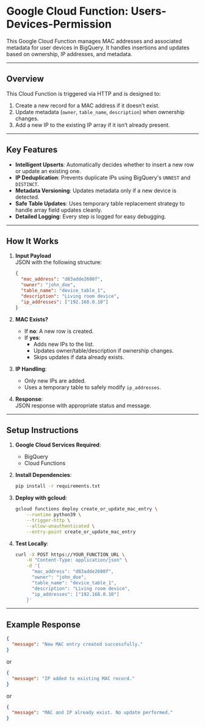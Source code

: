 # Google Cloud Function: Users-Devices-Permission

This Google Cloud Function manages MAC addresses and associated metadata for user devices in BigQuery. It handles insertions and updates based on ownership, IP addresses, and metadata.

---

## Overview

This Cloud Function is triggered via HTTP and is designed to:
1. Create a new record for a MAC address if it doesn’t exist.
2. Update metadata (`owner`, `table_name`, `description`) when ownership changes.
3. Add a new IP to the existing IP array if it isn’t already present.

---

## Key Features

- **Intelligent Upserts**: Automatically decides whether to insert a new row or update an existing one.
- **IP Deduplication**: Prevents duplicate IPs using BigQuery's `UNNEST` and `DISTINCT`.
- **Metadata Versioning**: Updates metadata only if a new device is detected.
- **Safe Table Updates**: Uses temporary table replacement strategy to handle array field updates cleanly.
- **Detailed Logging**: Every step is logged for easy debugging.

---

## How It Works

1. **Input Payload**  
   JSON with the following structure:
   ```json
   {
     "mac_address": "d83adde2608f",
     "owner": "john_doe",
     "table_name": "device_table_1",
     "description": "Living room device",
     "ip_addresses": ["192.168.0.10"]
   }
   ```

2. **MAC Exists?**
   - If **no**: A new row is created.
   - If **yes**:
     - Adds new IPs to the list.
     - Updates owner/table/description if ownership changes.
     - Skips updates if data already exists.

3. **IP Handling**:  
   - Only new IPs are added.
   - Uses a temporary table to safely modify `ip_addresses`.

4. **Response**:  
   JSON response with appropriate status and message.

---

## Setup Instructions

1. **Google Cloud Services Required**:
   - BigQuery
   - Cloud Functions

2. **Install Dependencies**:
   ```bash
   pip install -r requirements.txt
   ```

3. **Deploy with gcloud**:
   ```bash
   gcloud functions deploy create_or_update_mac_entry \
       --runtime python39 \
       --trigger-http \
       --allow-unauthenticated \
       --entry-point create_or_update_mac_entry
   ```

4. **Test Locally**:
   ```bash
   curl -X POST https://YOUR_FUNCTION_URL \
       -H "Content-Type: application/json" \
       -d '{
         "mac_address": "d83adde2608f",
         "owner": "john_doe",
         "table_name": "device_table_1",
         "description": "Living room device",
         "ip_addresses": ["192.168.0.10"]
       }'
   ```

---

## Example Response

```json
{
  "message": "New MAC entry created successfully."
}
```

or

```json
{
  "message": "IP added to existing MAC record."
}
```

or

```json
{
  "message": "MAC and IP already exist. No update performed."
}
```
